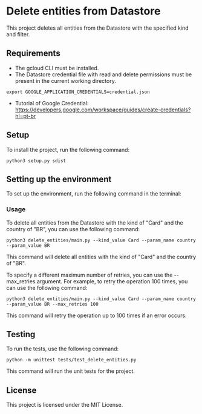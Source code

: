 # Delete entities from Datastore

This project deletes all entities from the Datastore with the specified kind and filter.

## Requirements

* The gcloud CLI must be installed.
* The Datastore credential file with read and delete permissions must be present in the current working directory.

`export GOOGLE_APPLICATION_CREDENTIALS=credential.json`

* Tutorial of Google Credential: https://developers.google.com/workspace/guides/create-credentials?hl=pt-br


## Setup

To install the project, run the following command:

`python3 setup.py sdist`


## Setting up the environment

To set up the environment, run the following command in the terminal:

### Usage
To delete all entities from the Datastore with the kind of "Card" and the country of "BR", you can use the following command:

`python3 delete_entities/main.py --kind_value Card --param_name country --param_value BR`

This command will delete all entities with the kind of "Card" and the country of "BR".

To specify a different maximum number of retries, you can use the --max_retries argument. For example, to retry the operation 100 times, you can use the following command:

`python3 delete_entities/main.py --kind_value Card --param_name country --param_value BR --max_retries 100`


This command will retry the operation up to 100 times if an error occurs.

## Testing

To run the tests, use the following command:

`python -m unittest tests/test_delete_entities.py`


This command will run the unit tests for the project.

## License

This project is licensed under the MIT License.